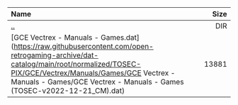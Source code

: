|Name|Size|
|:---|---:|
|[..](../index.html)|DIR|
|[GCE Vectrex - Manuals - Games.dat](https://raw.githubusercontent.com/open-retrogaming-archive/dat-catalog/main/root/normalized/TOSEC-PIX/GCE/Vectrex/Manuals/Games/GCE Vectrex - Manuals - Games/GCE Vectrex - Manuals - Games (TOSEC-v2022-12-21_CM).dat)|13881|
